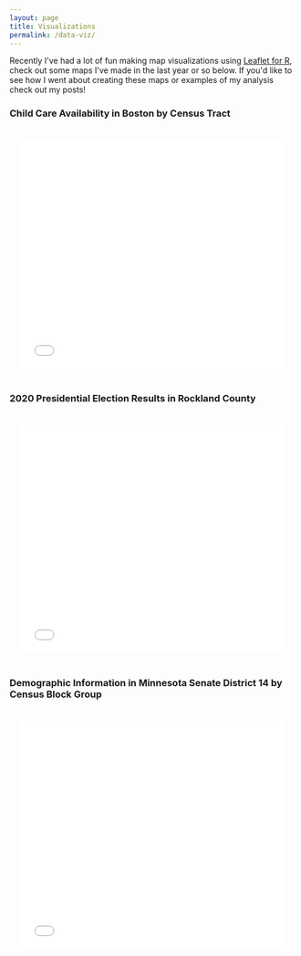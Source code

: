 ```yaml
---
layout: page
title: Visualizations
permalink: /data-viz/
---
```



Recently I've had a lot of fun making map visualizations using [Leaflet for R](https://rstudio.github.io/leaflet/), check out some maps I've made in the last year or so below. If you'd like to see how I went about creating these maps or examples of my analysis check out my posts!

### Child Care Availability in Boston by Census Tract
<div style="display: flex; box-sizing: border-box">
    <iframe src="/assets/ChildcareAvailability" style="width:1000px; height:400px; padding: 20px;" frameborder="0" title = "Child Care Availability in Boston, MA by Census Tract"></iframe>
</div>

### 2020 Presidential Election Results in Rockland County
<div style="display: flex">
    <iframe src="/assets/Pres2020" style="width:1000px; height:400px; padding: 20px;" frameborder="0" title = "2020 Presidential Election Results in Rockland County"></iframe>
</div>

### Demographic Information in Minnesota Senate District 14 by Census Block Group
<div style="display: flex">
    <iframe src="/assets/MN14_Block_Groups" style="width:1000px; height:400px; padding: 20px;" frameborder="0" title = "Demographic Information in Minnesota Senate District 14 by Census Block Group"></iframe>
</div>
